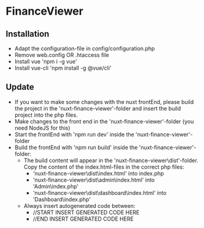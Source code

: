 # FinanceViewer

## Installation

- Adapt the configuration-file in config/configuration.php
- Remove web.config OR .htaccess file
- Install vue 'npm i -g vue'
- Install vue-cli 'npm install -g @vue/cli'

## Update

- If you want to make some changes with the nuxt frontEnd, please build the project in the 'nuxt-finance-viewer'-folder and insert the build project into the php files.
- Make changes to the front end in the 'nuxt-finance-viewer'-folder (you need NodeJS for this)
- Start the frontEnd with 'npm run dev' inside the 'nuxt-finance-viewer'-folder
- Build the frontEnd with 'npm run build' inside the 'nuxt-finance-viewer'-folder:
  - The build content will appear in the 'nuxt-finance-viewer\dist'-folder. Copy the content of the index.html-files in the correct php files:
    - 'nuxt-finance-viewer\dist\index.html' into index.php
    - 'nuxt-finance-viewer\dist\admin\index.html' into 'Admin\index.php'
    - 'nuxt-finance-viewer\dist\dashboard\index.html' into 'Dashboard\index.php'
  - Always insert autogenerated code between:
    - //START INSERT GENERATED CODE HERE
    - //END INSERT GENERATED CODE HERE
